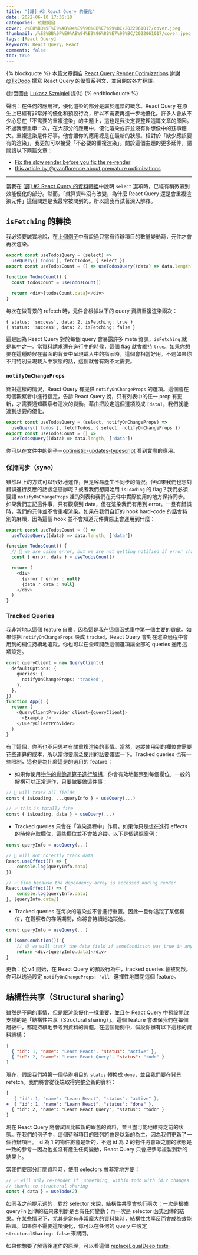 ```yaml
---
title: "[譯] #3 React Query 的優化" 
date: 2022-06-10 17:36:18
categories: 軟體開發
cover: /%E8%BB%9F%E9%AB%94%E9%96%8B%E7%99%BC/2022061017/cover.jpeg
thumbnail: /%E8%BB%9F%E9%AB%94%E9%96%8B%E7%99%BC/2022061017/cover.jpeg
tags: [React Query]
keywords: React Query，React
comments: false
toc: true
---
```


{% blockquote %}
本篇文章翻自 [React Query Render Optimizations](https://tkdodo.eu/blog/react-query-render-optimizations)
謝謝 [@TkDodo](https://github.com/tkdodo) 撰寫 React Query 的優質系列文，並且開放各方翻譯。

(封面圖由 [Lukasz Szmigiel](https://unsplash.com/@szmigieldesign) 提供)
{% endblockquote %}

<!-- more -->

聲明：在任何的應用裡，優化渲染的部分是屬於進階的概念。React Query 在原生上已經有非常好的優化和預設行為，所以不需要再進一步地優化。許多人會放不少心思在「不需要的重複渲染」的主題上，這也是我決定要整理這篇文章的原因。不過我想重申一次，在大部分的應用中，優化渲染或許並沒有你想像中的茲事體大。重複渲染是件好事。他會讓你的應用總是在最新的狀態。相對於「缺少應該要有的渲染」，我更加可以接受「不必要的重複渲染」。關於這個主題的更多延伸，請閱讀以下兩篇文章：

- [Fix the slow render before you fix the re-render](https://kentcdodds.com/blog/fix-the-slow-render-before-you-fix-the-re-render)
- [this article by @ryanflorence about premature optimizations](https://cdb.reacttraining.com/react-inline-functions-and-performance-bdff784f5578)

---

當我在 [[譯] #2 React Query 的資料轉換](https://yuri-journal.me/%E8%BB%9F%E9%AB%94%E9%96%8B%E7%99%BC/2022060818/)中說明 `select` 選項時，已經有稍微帶到效能優化的部分。然而，「就算資料沒有改變，為什麼 React Query 還是會重複渲染元件」這個問題是我最常被問到的。所以讓我再試著深入解釋。

## `isFetching` 的轉換

我必須要誠實地說，在[上個例子](https://yuri-journal.me/%E8%BB%9F%E9%AB%94%E9%96%8B%E7%99%BC/2022060818/#3-%E4%BD%BF%E7%94%A8-select-%E9%81%B8%E9%A0%85)中有說過只當有待辦項目的數量變動時，元件才會再次渲染。

```typescript  count-component
export const useTodosQuery = (select) =>
  useQuery(['todos'], fetchTodos, { select })
export const useTodosCount = () => useTodosQuery((data) => data.length)

function TodosCount() {
  const todosCount = useTodosCount()

  return <div>{todosCount.data}</div>
}
```

每次在做背景的 refetch 時，元件會根據以下的 query 資訊重複渲染兩次：

```
{ status: 'success', data: 2, isFetching: true }
{ status: 'success', data: 2, isFetching: false }
```

這是因為 React Query 對於每個 query 會暴露許多 meta 資訊，`isFetching` 就是其中之一。當資料請求還在進行中的時候，這個 flag 就會維持 `true`。如果你想要在這種時候在畫面的背景中呈現載入中的指示時，這個會相當好用。不過如果你不用特別呈現載入中狀態的話，這個就會有點不太需要。

### `notifyOnChangeProps`

針對這樣的情況，React Query 有提供 `notifyOnChangeProps` 的選項。這個會在每個觀察者中進行指定，告訴 React Query 說，只有列表中的任一 prop 有更新，才需要通知觀察者這次的變動。藉由把設定這個選項設成 `[data]`，我們就能達到想要的優化。

``` typescript optimized-with-notifyOnChangeProps
export const useTodosQuery = (select, notifyOnChangeProps) =>
  useQuery(['todos'], fetchTodos, { select, notifyOnChangeProps })
export const useTodosCount = () =>
  useTodosQuery((data) => data.length, ['data'])
```

你可以在文件中的例子－[optimistic-updates-typescript](https://github.com/TanStack/query/blob/9023b0d1f01567161a8c13da5d8d551a324d6c23/examples/optimistic-updates-typescript/pages/index.tsx#L35-L48) 看到實際的應用。

### 保持同步（sync）

雖然以上的方式可以很好地運作，但是容易產生不同步的情況。但如果我們也想對錯誤進行反應的話該怎麼辦呢？或者我們想開始用 `isLoading` 的 flag？我們必須要讓 `notifyOnChangeProps` 裡的列表和我們在元件中實際使用的地方保持同步。如果我們忘記這件事，只有觀察到 data，但在渲染我們有用到 error。一旦有錯誤時，我們的元件並不會重複渲染。如果在我們自訂的 hook hard-code 的話會特別的麻煩，因為這個 hook 並不會知道元件實際上會運用到什麼：

```typescript outdated-component
export const useTodosCount = () =>
  useTodosQuery((data) => data.length, ['data'])

function TodosCount() {
  // 🚨 we are using error, but we are not getting notified if error changes!
  const { error, data } = useTodosCount()

  return (
    <div>
      {error ? error : null}
      {data ? data : null}
    </div>
  )
}
```

### Tracked Queries

我非常地以這個 feature 自豪，因為這是我在這個函式庫中第一個主要的貢獻。如果你把 `notifyOnChangeProps` 設成 `tracked`，React Query 會對在渲染過程中會用到的欄位持續地追蹤。你也可以在全域開啟這個選項讓全部的 queries 適用這項設定。

```typescript tracked-queries
const queryClient = new QueryClient({
  defaultOptions: {
    queries: {
      notifyOnChangeProps: 'tracked',
    },
  },
})
function App() {
  return (
    <QueryClientProvider client={queryClient}>
      <Example />
    </QueryClientProvider>
  )
}
```

有了這個，你再也不用思考有關重複渲染的事情。當然，追蹤使用到的欄位會需要花些運算的成本，所以當你要廣泛使用的話要確認一下。Tracked queries 也有一些限制，這也是為什麼這是的選用的 feature：

- 如果你使用[物件的剩餘運算子進行解構](https://github.com/tc39/proposal-object-rest-spread/blob/6ee4ce3cdda246746fc46fb149bb8b43c28e704d/Rest.md)，你會有效地觀察到每個欄位。一般的解構可以正常運作，只要做要做這件事：

```typescript problematic-rest-destructuring
// 🚨 will track all fields
const { isLoading, ...queryInfo } = useQuery(...)

// ✅ this is totally fine
const { isLoading, data } = useQuery(...)
```

- Tracked queries 只會在「渲染過程中」作用。如果你只是想在進行 effects 的時候存取欄位，這些欄位並不會被追蹤。以下是個邊際案例：

```typescript tracking-effects
const queryInfo = useQuery(...)

// 🚨 will not corectly track data
React.useEffect(() => {
    console.log(queryInfo.data)
})

// ✅ fine because the dependency array is accessed during render
React.useEffect(() => {
    console.log(queryInfo.data)
}, [queryInfo.data])
```

- Tracked queries 在每次的渲染並不會進行重置。因此一旦你追蹤了某個欄位，在觀察者的存活期間，你將會持續地追蹤他。

```typescript no-reset
const queryInfo = useQuery(...)

if (someCondition()) {
    // 🟡 we will track the data field if someCondition was true in any previous render cycle
    return <div>{queryInfo.data}</div>
}
```

更新：從 v4 開始，在 React Query 的預設行為中，tracked queries 會被開啟。你可以透過設定 `notifyOnChangeProps: 'all'` 選擇性地關閉這個 feature。

## 結構性共享（Structural sharing）

雖然是不同的事情，但是跟渲染優化一樣重要，並且在 React Query 中預設開啟支援的是「結構性共享（Structural sharing）」。這個 feature 會確保我們在每個層級中，都能持續地參考到資料的實體。在這個範例中，假設你擁有以下這樣的資料結構：

```json
[
  { "id": 1, "name": "Learn React", "status": "active" },
  { "id": 2, "name": "Learn React Query", "status": "todo" }
] 
```

現在，假設我們將第一個待辦項目的 `status` 轉換成 `done`，並且我們要在背景 refetch。我們將會從後端取得完整全新的資料：

```diff
[
-  { "id": 1, "name": "Learn React", "status": "active" },
+  { "id": 1, "name": "Learn React", "status": "done" },
  { "id": 2, "name": "Learn React Query", "status": "todo" }
]
```

現在 React Query 將會試圖比較新的跟舊的資料，並且盡可能地維持之前的狀態。在我們的例子中，這個待辦項目的陣列將會是以新的為主，因為我們更新了一個待辦項目。 id 為 1 的物件將會是新的，不過 id 為 2 的物件將會跟之前的狀態是一致的參考－因為他並沒有產生任何變動，React Query 只會把參考複製到新的結果上。

當我們要部分訂閱資料時，使用 selectors 會非常地方便：

```typescript optimized-selectors
// ✅ will only re-render if _something_ within todo with id:2 changes
// thanks to structural sharing
const { data } = useTodo(2)
```

如同我之前提示過的，對於 selector 來說，結構性共享會執行兩次：一次是根據 queryFn 回傳的結果來判斷是否有任何變動；再一次是 selector 函式回傳的結果。在某些情況下，尤其是當有非常龐大的資料集時，結構性共享反而會成為效能瓶頸。如果你不需要這項優化，你可以在任何的 query 中設定 `structuralSharing: false` 來關閉。

如果你想要了解背後運作的原理，可以看這個 [replaceEqualDeep tests](https://github.com/tannerlinsley/react-query/blob/80cecef22c3e088d6cd9f8fbc5cd9e2c0aab962f/src/core/tests/utils.test.tsx#L97-L304)。